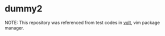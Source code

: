 # dummy2

NOTE: This repository was referenced from test codes in [volt](https://github.com/vim-volt/volt), vim package manager.
